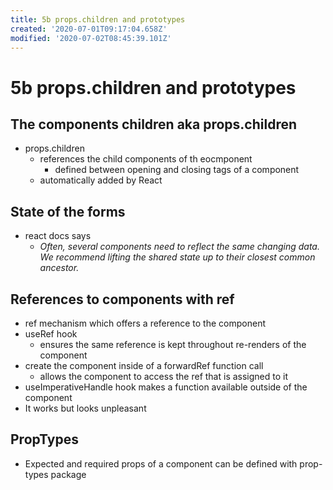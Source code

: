 ```yaml
---
title: 5b props.children and prototypes
created: '2020-07-01T09:17:04.658Z'
modified: '2020-07-02T08:45:39.101Z'
---
```


# 5b props.children and prototypes

## The components children aka props.children

* props.children
  * references the child components of th eocmponent
    * defined between opening and closing tags of a component
  * automatically added by React

## State of the forms
* react docs says
  * *Often, several components need to reflect the same changing data. We recommend lifting the shared state up to their closest common ancestor.*

## References to components with ref
* ref mechanism which offers a reference to the component
* useRef hook
  * ensures the same reference is kept throughout re-renders of the component
* create the component inside of a forwardRef function call
  * allows the component to access the ref that is assigned to it
* useImperativeHandle hook makes a function available outside of the component
* It works but looks unpleasant

## PropTypes
* Expected and required props of a component can be defined with prop-types package

